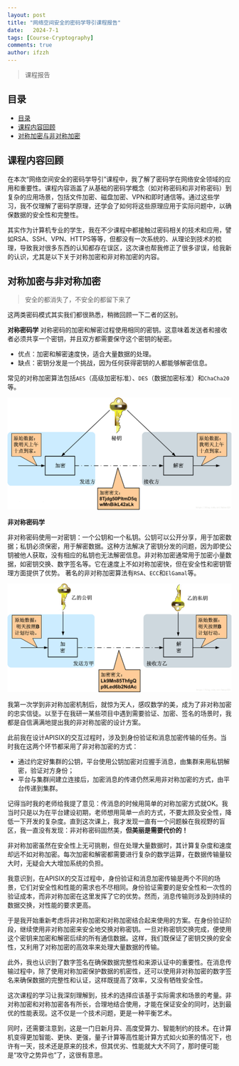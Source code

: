 ```yaml
---
layout: post
title: "网络空间安全的密码学导引课程报告"
date:   2024-7-1
tags: [Course-Cryptography]
comments: true
author: ifzzh
---
```


> 课程报告


<link rel="stylesheet" type="text/css" href="../css/auto-title-number.css" />

<!-- more -->

## 目录

- [目录](#目录)
- [课程内容回顾](#课程内容回顾)
- [对称加密与非对称加密](#对称加密与非对称加密)


## 课程内容回顾


在本次“网络空间安全的密码学导引”课程中，我了解了密码学在网络安全领域的应用和重要性。课程内容涵盖了从基础的密码学概念（如对称密码和非对称密码）到复杂的应用场景，包括文件加密、磁盘加密、VPN和即时通信等。通过这些学习，我不仅理解了密码学原理，还学会了如何将这些原理应用于实际问题中，以确保数据的安全性和完整性。

其实作为计算机专业的学生，我在不少课程中都接触过密码相关的技术和应用，譬如RSA、SSH、VPN、HTTPS等等，但都没有一次系统的、从理论到技术的梳理，导致我对很多东西的认知都存在误区，这次课也帮我修正了很多谬误，给我新的认识，尤其是以下关于对称加密和非对称加密的内容。


## 对称加密与非对称加密

> 安全的都消失了，不安全的都留下来了

这两类密码模式其实我们都很熟悉，稍微回顾一下二者的区别。

**对称密码学**
对称密码的加密和解密过程使用相同的密钥。这意味着发送者和接收者必须共享一个密钥，并且双方都需要保守这个密钥的秘密。
* 优点：加密和解密速度快，适合大量数据的处理。
* 缺点：密钥分发是一个挑战，因为任何获得密钥的人都能够解密信息。

常见的对称加密算法包括`AES`（高级加密标准）、`DES`（数据加密标准）和`ChaCha20`等。

<img src="../images/2024-07-01-Course-Cryptography-Report/对称密码.png">

**非对称密码学**

非对称密码使用一对密钥：一个公钥和一个私钥。公钥可以公开分享，用于加密数据；私钥必须保密，用于解密数据。这种方法解决了密钥分发的问题，因为即使公钥被他人获取，没有相应的私钥也无法解密信息。非对称加密通常用于加密小量数据，如密钥交换、数字签名等。它在速度上不如对称加密快，但在安全性和密钥管理方面提供了优势。
著名的非对称加密算法有`RSA`、`ECC`和`ElGamal`等。

<img src="../images/2024-07-01-Course-Cryptography-Report/非对称密码.png.crdownload">



我第一次学到非对称加密机制后，就惊为天人，感叹数学的美，成为了非对称加密的忠实信徒。以至于在我研一某些项目中遇到需要验证、加密、签名的场景时，我都是自信满满地提出我的非对称加密的设计方案。

此前我在设计APISIX的交互过程时，涉及到身份验证和消息加密传输的任务。当时我在这两个环节都采用了非对称加密的方式：
* 通过约定好集群的公钥，平台使用公钥加密对应握手消息，由集群来用私钥解密，验证对方身份；
* 平台与集群间建立连接后，加密消息的传递仍然采用非对称加密的方式，由平台传递到集群。

记得当时我的老师给我提了意见：传消息的时候用简单的对称加密方式就OK。我当时只是以为在平台建设初期，老师想用简单一点的方式，不要太顾及安全性，降低一下开发的复杂度。直到这次课上，我才发现一直有一个问题躲在我视野的盲区，我一直没有发现：非对称密码固然美，**但美丽是需要代价的！**

非对称加密虽然在安全性上无可挑剔，但在处理大量数据时，其计算复杂度和速度却远不如对称加密。每次加密和解密都需要进行复杂的数学运算，在数据传输量较大时，无疑会大大增加系统的负担。

我意识到，在APISIX的交互过程中，身份验证和消息加密传输是两个不同的场景，它们对安全性和性能的需求也不尽相同。身份验证需要的是安全性和一次性的验证成本，而非对称加密在这里发挥了它的优势。然而，消息传输则涉及到持续的数据交换，对性能的要求更高。

于是我开始重新考虑将非对称加密和对称加密结合起来使用的方案。在身份验证阶段，继续使用非对称加密来安全地交换对称密钥。一旦对称密钥交换完成，便使用这个密钥来加密和解密后续的所有通信数据。这样，我们既保证了密钥交换的安全性，又利用了对称加密的高效率来处理大量数据的传输。

此外，我也认识到了数字签名在确保数据完整性和来源认证中的重要性。在消息传输过程中，除了使用对称加密保护数据的机密性，还可以使用非对称加密的数字签名来确保数据的完整性和认证，这样既提高了效率，又没有牺牲安全性。

这次课程的学习让我深刻理解到，技术的选择应该基于实际需求和场景的考量。非对称加密和对称加密各有所长，合理地结合使用，才能在保证安全的同时，达到最优的性能表现。这不仅是一个技术问题，更是一种平衡艺术。

同时，还需要注意到，这是一门日新月异、高度受算力、智能制约的技术。在计算机变得更加智能、更快、更强，量子计算等高性能计算方式如火如荼的情况下，也许有一天，技术还是原来的技术，但其优劣、性能就大大不同了，那时便可能是“攻守之势异也”了，这很有意思。

